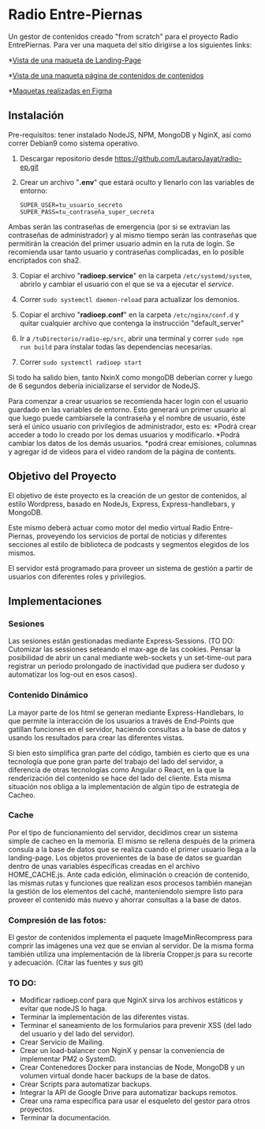 # Radio Entre-Piernas

Un gestor de contenidos creado "from scratch" para el proyecto Radio EntrePiernas.
Para ver una maqueta del sitio dirigirse a los siguientes links:

*[Vista de una maqueta de Landing-Page](https://radioentrepiernas3.imfast.io/)

*[Vista de una maqueta página de contenidos de contenidos](https://contents.imfast.io/)

*[Maquetas realizadas en Figma](https://www.figma.com/file/1vnqesP5XAjm795tbxnR1c/Radio-Ep-dark-Theme)


## Instalación

Pre-requisitos: tener instalado NodeJS, NPM, MongoDB y NginX, así como correr Debian9 como sistema operativo.

1. Descargar repositorio desde https://github.com/LautaroJayat/radio-ep.git

2. Crear un archivo "**.env**" que estará oculto y llenarlo con las variables de entorno: 
    ``` 
    SUPER_USER=tu_usuario_secreto
    SUPER_PASS=tu_contraseña_super_secreta
    ```
Ambas serán las contraseñas de emergencia (por si se extravían las contraseñas de administrador) y al mismo tiempo serán las contraseñas que permitirán la creación del primer usuario admin en la ruta de login.
Se recomienda usar tanto usuario y contraseñas complicadas, en lo posible encriptados con sha2.

3. Copiar el archivo "**radioep.service**" en la carpeta `/etc/systemd/system`, abrirlo y cambiar el usuario con el que se va a ejecutar el *service*.

4. Correr `sudo systemctl daemon-reload` para actualizar los demonios.

5. Copiar el archivo "**radioep.conf**" en la carpeta `/etc/nginx/conf.d` y quitar cualquier archivo que contenga la instrucción "default_server"

6. Ir a `/tuDirectorio/radio-ep/src`, abrir una terminal y correr `sudo npm run build` para instalar todas las dependencias necesarias.

7. Correr `sudo systemctl radioep start`

Si todo ha salido bien, tanto NxinX como mongoDB deberían correr y luego de 6 segundos debería inicializarse el servidor de NodeJS.

Para comenzar a crear usuarios se recomienda hacer login con el usuario guardado en las variables de entorno. Esto generará un primer usuario al que luego puede cambiarsele la contraseña y el nombre de usuario, éste será el único usuario con privilegios de administrador, esto es:
    *Podrá crear acceder a todo lo creado por los demas usuarios y modificarlo.
    *Podrá cambiar los datos de los demás usuarios.
    *podrá crear emisiones, columnas y agregar id de videos para el video random de la página de contents.


## Objetivo del Proyecto

El objetivo de éste proyecto es la creación de un gestor de contenidos, al estilo Wordpress, basado en NodeJs, Express, Express-handlebars, y MongoDB.

Este mismo deberá actuar como motor del medio virtual Radio Entre-Piernas, proveyendo los servicios de portal de noticias y diferentes secciones al estilo de biblioteca de podcasts y segmentos elegidos de los mismos.

El servidor está programado para proveer un sistema de gestión a partir de usuarios con diferentes roles y privilegios.

## Implementaciones

### Sesiones
Las sesiones están gestionadas mediante Express-Sessions. (TO DO: Cutomizar las sessiones seteando el max-age de las cookies. Pensar la posibilidad de abrir un canal mediante web-sockets y un set-time-out para registrar un periodo prolongado de inactividad que pudiera ser dudoso y automatizar los log-out en esos casos).

### Contenido Dinámico
La mayor parte de los html se generan mediante Express-Handlebars, lo que permite la interacción de los usuarios a través de End-Points que gatillan funciones en el servidor, haciendo consultas a la base de datos y usando los resultados para crear las diferentes vistas.

Si bien esto simplifica gran parte del código, también es cierto que es una tecnología que pone gran parte del trabajo del lado del servidor, a diferencia de otras tecnologías como Angular o React, en la que la renderización del contenido se hace del lado del cliente.
Esta misma situación nos obliga a la implementación de algún tipo de estrategia de Cacheo.

### Cache
Por el tipo de funcionamiento del servidor, decidimos crear un sistema simple de cacheo en la memoria. El mismo se rellena después de la primera consula a la base de datos que se realiza cuando el primer usuario llega a la landing-page. Los objetos provenientes de la base de datos se guardan dentro de unas variables éspecíficas creadas en el archivo HOME_CACHE.js. Ante cada edición, eliminación o creación de contenido, las mismas rutas y funciones que realizan esos procesos también manejan la gestión de los elementos del caché, manteniendolo siempre listo para proveer el contenido más nuevo y ahorrar consultas a la base de datos.

### Compresión de las fotos:
El gestor de contenidos implementa el paquete ImageMinRecompress para comprir las imágenes una vez que se envian al servidor. De la misma forma también utiliza una implementación de la librería Cropper.js para su recorte y adecuación. (Citar las fuentes y sus git)

### TO DO:
* Modificar radioep.conf para que NginX sirva los archivos estáticos y evitar que nodeJS lo haga.
* Terminar la implementación de las diferentes vistas.
* Terminar el saneamiento de los formularios para prevenir XSS (del lado del usuario y del lado del servidor).
* Crear Servicio de Mailing.
* Crear un load-balancer con NginX y pensar la conveniencia de implementar PM2 o SystemD.
* Crear Contenedores Docker para instancias de Node, MongoDB y un volumen virtual donde hacer backups de la base de datos.
* Crear Scripts para automatizar backups.
* Integrar la API de Google Drive para automatizar backups remotos.
* Crear una rama específica para usar el esqueleto del gestor para otros proyectos.
* Terminar la documentación.

